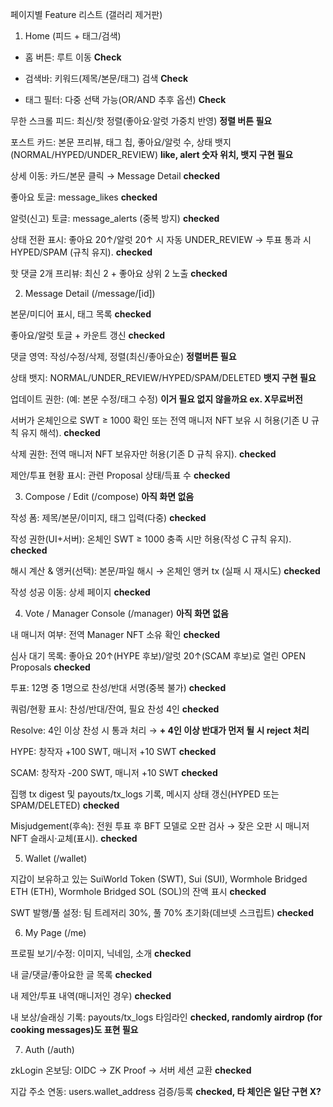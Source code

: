 페이지별 Feature 리스트 (갤러리 제거판)

1) Home (피드 + 태그/검색)

- 홈 버튼: 루트 이동 **Check**

- 검색바: 키워드(제목/본문/태그) 검색 **Check**

- 태그 필터: 다중 선택 가능(OR/AND 추후 옵션) **Check**

무한 스크롤 피드: 최신/핫 정렬(좋아요·알럿 가중치 반영) **정렬 버튼 필요**

포스트 카드: 본문 프리뷰, 태그 칩, 좋아요/알럿 수, 상태 뱃지(NORMAL/HYPED/UNDER_REVIEW) **like, alert 숫자 위치, 뱃지 구현 필요**

상세 이동: 카드/본문 클릭 → Message Detail **checked**

좋아요 토글: message_likes **checked**

알럿(신고) 토글: message_alerts (중복 방지) **checked**

상태 전환 표시: 좋아요 20↑/알럿 20↑ 시 자동 UNDER_REVIEW → 투표 통과 시 HYPED/SPAM (규칙 유지). **checked**

핫 댓글 2개 프리뷰: 최신 2 + 좋아요 상위 2 노출 **checked**

2) Message Detail (/message/[id])

본문/미디어 표시, 태그 목록 **checked**

좋아요/알럿 토글 + 카운트 갱신 **checked**

댓글 영역: 작성/수정/삭제, 정렬(최신/좋아요순) **정렬버튼 필요**

상태 뱃지: NORMAL/UNDER_REVIEW/HYPED/SPAM/DELETED **뱃지 구현 필요**

업데이트 권한: (예: 본문 수정/태그 수정) **이거 필요 없지 않을까요 ex. X무료버전**

서버가 온체인으로 SWT ≥ 1000 확인 또는 전역 매니저 NFT 보유 시 허용(기존 U 규칙 유지 해석). **checked**

삭제 권한: 전역 매니저 NFT 보유자만 허용(기존 D 규칙 유지). **checked**

제안/투표 현황 표시: 관련 Proposal 상태/득표 수 **checked**

3) Compose / Edit (/compose) **아직 화면 없음**

작성 폼: 제목/본문/이미지, 태그 입력(다중) **checked**

작성 권한(UI+서버): 온체인 SWT ≥ 1000 충족 시만 허용(작성 C 규칙 유지). **checked**

해시 계산 & 앵커(선택): 본문/파일 해시 → 온체인 앵커 tx (실패 시 재시도) **checked**

작성 성공 이동: 상세 페이지 **checked**

4) Vote / Manager Console (/manager) **아직 화면 없음**

내 매니저 여부: 전역 Manager NFT 소유 확인 **checked**

심사 대기 목록: 좋아요 20↑(HYPE 후보)/알럿 20↑(SCAM 후보)로 열린 OPEN Proposals **checked**

투표: 12명 중 1명으로 찬성/반대 서명(중복 불가) **checked**

쿼럼/현황 표시: 찬성/반대/잔여, 필요 찬성 4인 **checked**

Resolve: 4인 이상 찬성 시 통과 처리 → **+ 4인 이상 반대가 먼저 될 시 reject 처리**

HYPE: 창작자 +100 SWT, 매니저 +10 SWT **checked**

SCAM: 창작자 -200 SWT, 매니저 +10 SWT **checked**

집행 tx digest 및 payouts/tx_logs 기록, 메시지 상태 갱신(HYPED 또는 SPAM/DELETED) **checked**

Misjudgement(후속): 전원 투표 후 BFT 모델로 오판 검사 → 잦은 오판 시 매니저 NFT 슬래시·교체(표시). **checked**

5) Wallet (/wallet)

지갑이 보유하고 있는 SuiWorld Token (SWT), Sui (SUI), Wormhole Bridged ETH (ETH), Wormhole Bridged SOL (SOL)의 잔액 표시 **checked**

SWT 발행/풀 설정: 팀 트레저리 30%, 풀 70% 초기화(데브넷 스크립트) **checked**

6) My Page (/me)

프로필 보기/수정: 이미지, 닉네임, 소개 **checked**

내 글/댓글/좋아요한 글 목록 **checked**

내 제안/투표 내역(매니저인 경우) **checked**

내 보상/슬래싱 기록: payouts/tx_logs 타임라인 **checked, randomly airdrop (for cooking messages)도 표현 필요**

7) Auth (/auth) 

zkLogin 온보딩: OIDC → ZK Proof → 서버 세션 교환 **checked**

지갑 주소 연동: users.wallet_address 검증/등록 **checked, 타 체인은 일단 구현 X?**